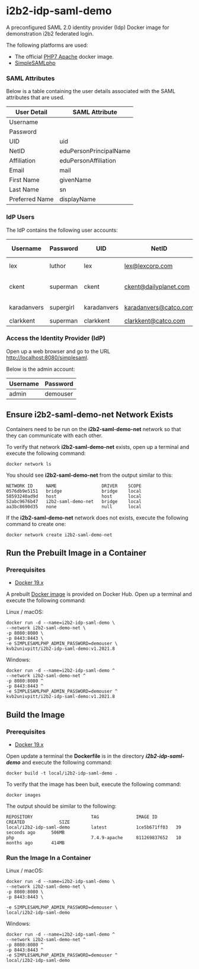 # i2b2-idp-saml-demo

A preconfigured SAML 2.0 identity provider (Idp) Docker image for demonstration i2b2 federated login.

The following platforms are used:

- The official [PHP7 Apache](https://hub.docker.com/_/php/) docker image.
- [SimpleSAMLphp](https://simplesamlphp.org/)

### SAML Attributes

Below is a table containing the user details associated with the SAML attributes that are used.

| User Detail    | SAML Attribute         |
|----------------|------------------------|
| Username       |                        |
| Password       |                        |
| UID            | uid                    |
| NetID          | eduPersonPrincipalName |
| Affiliation    | eduPersonAffiliation   |
| Email          | mail                   |
| First Name     | givenName              |
| Last Name      | sn                     |
| Preferred Name | displayName            |

### IdP Users

The IdP contains the following user accounts:

| Username    | Password  | UID         | NetID                 | Affiliation | Email                 | First Name | Last Name | Preferred Name      |
|-------------|-----------|-------------|-----------------------|-------------|-----------------------|------------|-----------|---------------------|
| lex         | luthor    | lex         | lex@lexcorp.com       | staff       | lex@lexcorp.com       | Alexander  | Luthor    | Lex Luthor          |
| ckent       | superman  | ckent       | ckent@dailyplanet.com | staff       | ckent@dailyplanet.com | Clark      | Kent      | Clark Kent (Kal-El) |
| karadanvers | supergirl | karadanvers | karadanvers@catco.com | staff       | karadanvers@catco.com | Kara       | Danvers   | Kara Zor-El         |
| clarkkent   | superman  | clarkkent   | clarkkent@catco.com   | staff       | clarkkent@catco.com   | Clark      | Kent      | Kal-El              |

### Access the Identity Provider (IdP)

Open up a web browser and go to the URL [http://localhost:8080/simplesaml](http://localhost:8080/simplesaml).

Below is the admin account:

| Username | Password |
|----------|----------|
| admin    | demouser |

## Ensure i2b2-saml-demo-net Network Exists

Containers need to be run on the **i2b2-saml-demo-net** network so that they can communicate with each other.

To verify that network **i2b2-saml-demo-net** exists, open up a terminal and execute the following command:

```
docker network ls
```

You should see **i2b2-saml-demo-net** from the output similar to this:

```
NETWORK ID     NAME                 DRIVER    SCOPE
0576db9e5151   bridge               bridge    local
58593240ad9d   host                 host      local
52abc9676b47   i2b2-saml-demo-net   bridge    local
aa3bc8690d35   none                 null      local
```

If the **i2b2-saml-demo-net** network does not exists, execute the following command to create one:

```
docker network create i2b2-saml-demo-net
```

## Run the Prebuilt Image in a Container

### Prerequisites

- [Docker 19.x](https://docs.docker.com/get-docker/)

A prebuilt [Docker image](https://hub.docker.com/r/kvb2univpitt/i2b2-idp-saml-demo) is provided on Docker Hub.  Open up a terminal and execute the following command:

Linux / macOS:

```
docker run -d --name=i2b2-idp-saml-demo \
--network i2b2-saml-demo-net \
-p 8080:8080 \
-p 8443:8443 \
-e SIMPLESAMLPHP_ADMIN_PASSWORD=demouser \
kvb2univpitt/i2b2-idp-saml-demo:v1.2021.8
```

Windows:

```
docker run -d --name=i2b2-idp-saml-demo ^
--network i2b2-saml-demo-net ^
-p 8080:8080 ^
-p 8443:8443 ^
-e SIMPLESAMLPHP_ADMIN_PASSWORD=demouser ^
kvb2univpitt/i2b2-idp-saml-demo:v1.2021.8
```

## Build the Image

### Prerequisites

- [Docker 19.x](https://docs.docker.com/get-docker/)

Open update a terminal the **Dockerfile** is in the directory ***i2b2-idp-saml-demo*** and execute the following command:

```
docker build -t local/i2b2-idp-saml-demo .
```

To verify that the image has been buit, execute the following command:

```
docker images
```

The output should be similar to the following:

```
REPOSITORY                      TAG              IMAGE ID       CREATED             SIZE
local/i2b2-idp-saml-demo        latest           1ce5b671ff03   39 seconds ago      506MB
php                             7.4.9-apache     811269837652   10 months ago       414MB
```

### Run the Image In a Container

Linux / macOS:

```
docker run -d --name=i2b2-idp-saml-demo \
--network i2b2-saml-demo-net \
-p 8080:8080 \
-p 8443:8443 \

-e SIMPLESAMLPHP_ADMIN_PASSWORD=demouser \
local/i2b2-idp-saml-demo
```

Windows:

```
docker run -d --name=i2b2-idp-saml-demo ^
--network i2b2-saml-demo-net ^
-p 8080:8080 ^
-p 8443:8443 ^
-e SIMPLESAMLPHP_ADMIN_PASSWORD=demouser ^
local/i2b2-idp-saml-demo
```
